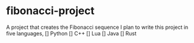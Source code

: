# fibonacci-project
A project that creates the Fibonacci sequence 
I plan to write this project in five languages,
[] Python
[] C++
[] Lua
[] Java
[] Rust
